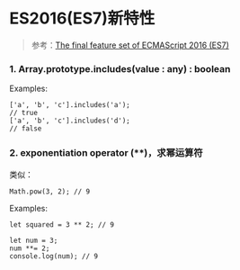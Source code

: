 # ES2016(ES7)新特性

>参考：[The final feature set of ECMAScript 2016 (ES7)](http://2ality.com/2016/01/ecmascript-2016.html)

### 1. Array.prototype.includes(value : any) : boolean

Examples:
```
['a', 'b', 'c'].includes('a');
// true
['a', 'b', 'c'].includes('d');
// false
```

### 2. exponentiation operator (**)，求幂运算符

类似：
```
Math.pow(3, 2); // 9
```

Examples:
```
let squared = 3 ** 2; // 9

let num = 3;
num **= 2;
console.log(num); // 9
```
